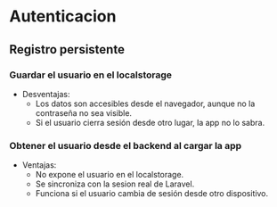 # Autenticacion

## Registro persistente

### Guardar el usuario en el localstorage

- Desventajas:
    - Los datos son accesibles desde el navegador, aunque no la contraseña no sea visible.
    - Si el usuario cierra sesión desde otro lugar, la app no lo sabra.

### Obtener el usuario desde el backend al cargar la app

- Ventajas:
    - No expone el usuario en el localstorage.
    - Se sincroniza con la sesion real de Laravel.
    - Funciona si el usuario cambia de sesión desde otro dispositivo.